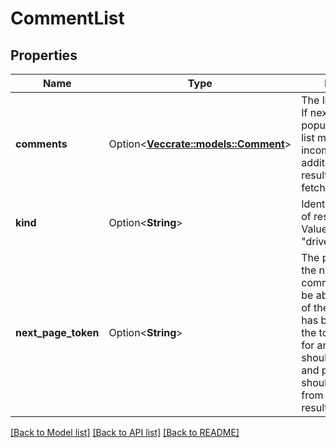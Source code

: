 # CommentList

## Properties

Name | Type | Description | Notes
------------ | ------------- | ------------- | -------------
**comments** | Option<[**Vec<crate::models::Comment>**](Comment.md)> | The list of comments. If nextPageToken is populated, then this list may be incomplete and an additional page of results should be fetched. | [optional]
**kind** | Option<**String**> | Identifies what kind of resource this is. Value: the fixed string \"drive#commentList\". | [optional][default to drive#commentList]
**next_page_token** | Option<**String**> | The page token for the next page of comments. This will be absent if the end of the comments list has been reached. If the token is rejected for any reason, it should be discarded, and pagination should be restarted from the first page of results. | [optional]

[[Back to Model list]](../README.md#documentation-for-models) [[Back to API list]](../README.md#documentation-for-api-endpoints) [[Back to README]](../README.md)


